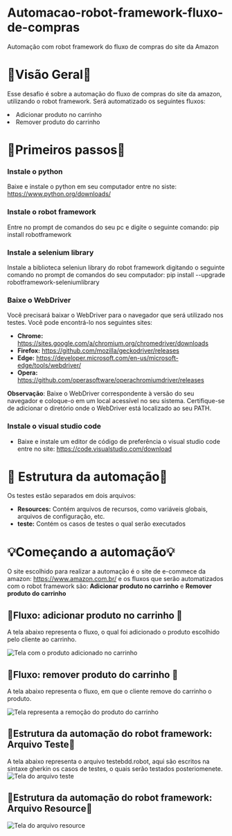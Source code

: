 # Automacao-robot-framework-fluxo-de-compras
Automação com robot framework do fluxo de compras do site da Amazon

# 👀Visão Geral👀 #
Esse desafio é sobre a automação do fluxo de compras do site da amazon, utilizando o robot framework. Será automatizado os seguintes fluxos:
<li>Adicionar produto no carrinho</li>
<li>Remover produto do carrinho</li>

# 🏃Primeiros passos🏃 #
### Instale o python ###
Baixe e instale o python em seu computador entre no siste: https://www.python.org/downloads/
### Instale o robot framework ###
Entre no prompt de comandos do seu pc e digite o seguinte comando: pip install robotframework
### Instale a selenium library ###
Instale a biblioteca seleniun library do robot framework digitando o seguinte comando no prompt de comandos do seu computador: pip install --upgrade robotframework-seleniumlibrary
### Baixe o WebDriver ###
Você precisará baixar o WebDriver para o navegador que será utilizado nos testes. Você pode encontrá-lo nos seguintes sites:
+ **Chrome:** https://sites.google.com/a/chromium.org/chromedriver/downloads
+ **Firefox:** https://github.com/mozilla/geckodriver/releases
+ **Edge:** https://developer.microsoft.com/en-us/microsoft-edge/tools/webdriver/
+ **Opera:** https://github.com/operasoftware/operachromiumdriver/releases

**Observação**: Baixe o WebDriver correspondente à versão do seu navegador e coloque-o em um local acessível no seu sistema. Certifique-se de adicionar o diretório onde o WebDriver está localizado ao seu PATH.
### Instale o visual studio code ###
+ Baixe e instale um editor de código de preferência o visual studio code entre no site: https://code.visualstudio.com/download
# 🔨 Estrutura da automação🔨  #
Os testes estão separados em dois arquivos:
+ **Resources:** Contém arquivos de recursos, como variáveis globais, arquivos de configuração, etc.
+ **teste:** Contém os casos de testes o qual serão executados

# 💡Começando a automação💡 #
O site escolhido para realizar a automação é o site de e-commece da amazon: https://www.amazon.com.br/ e os fluxos que serão automatizados com o robot framework são: **Adicionar produto no carrinho** e **Remover produto do carrinho**

## 🚗Fluxo: adicionar produto no carrinho 🚗 ##
A tela abaixo representa o fluxo, o qual foi adicionado o produto escolhido pelo cliente ao carrinho. 

![Tela com o produto adicionado no carrinho](https://imgur.com/hc87h2u.png)

## 🤏Fluxo: remover produto do carrinho 🤏 ##
A tela abaixo representa o fluxo, em que o cliente remove do carrinho o produto.

![Tela representa a remoção do produto do carrinho](https://imgur.com/IGwPGdV.png)

## 🔎Estrutura da automação do robot framework: Arquivo Teste🔎 ##
A tela abaixo representa o arquivo testebdd.robot, aqui são escritos na sintaxe gherkin os casos de testes, o quais serão testados posteriomenete. 
![Tela do arquivo teste](https://imgur.com/6YSXmqe.png)

## 🔎Estrutura da automação do robot framework: Arquivo Resource🔎 ##
![Tela do arquivo resource](https://imgur.com/Hb0R06x.png)



